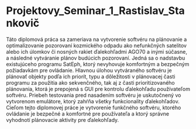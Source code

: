 # Projektovy_Seminar_1_Rastislav_Stankovič
Táto diplomová práca sa zameriava na vytvorenie softvéru na plánovanie a optimalizovanie pozorovaní kozmického odpadu ako nefunkčných satelitov alebo ich úlomkov či nosných rakiet ďalekohľadmi AGO70 a inými súčasne, a následné vytváranie plánov budúcich pozorovaní. Jedná sa o nadstavbu existujúceho programu SatEph, ktorý nevyhovuje komfortným a bezpečným požiadavkám pre ovládanie. Hlavnou úlohou vytváraného softvéru je plánovať objekty podľa ich priorít, typu a dôležitosti v plánovacej časti programu za použitia ako sekvenčného, tak aj z časti prioritizovaného plánovania, ktorá je prepojená s GUI pre kontrolu ďalekohľadu používateľom softvéru. Priebeh testovania pred nasadením softvéru je uskutočnený vo vytvorenom emulátore, ktorý zahŕňa všetky funkcionality ďalekohľadov. Cieľom tejto diplomovej práce je vytvorenie funkčného softvéru, ktorého ovládanie je bezpečné a komfortné pre používateľa a ktorý správne vyhodnotí plánovacie aktivity pre ďalekohľady.   
